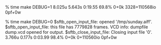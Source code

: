 % time make DEBUG=1
8.025u 5.643s 0:19.55 69.8%	0+0k 3328+110568io 0pf+0w

% time make DEBUG=0
$sftb_open_input_file: opened '/tmp/sunday.aiff'.
$sftb_open_input_file: this file has 7779828 frames.
VCD info: dumpfile dump.vcd opened for output.
$sftb_close_input_file: Closing input file '0'.
3.766u 0.177s 0:03.99 98.4%	0+0k 0+110560io 0pf+0w

